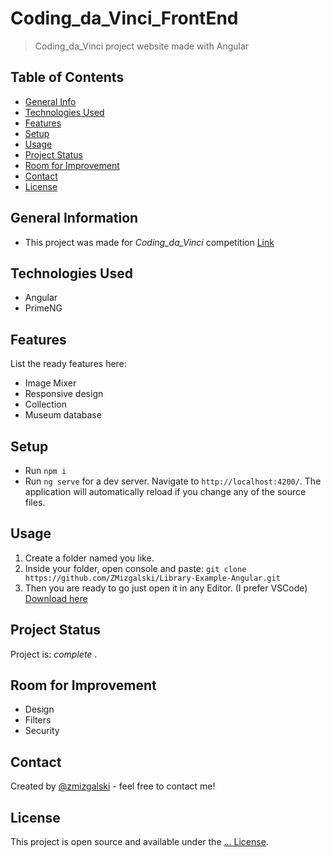 # Coding_da_Vinci_FrontEnd
> Coding_da_Vinci project website made with Angular

## Table of Contents
* [General Info](#general-information)
* [Technologies Used](#technologies-used)
* [Features](#features)
* [Setup](#setup)
* [Usage](#usage)
* [Project Status](#project-status)
* [Room for Improvement](#room-for-improvement)
* [Contact](#contact)
* [License](#license)

## General Information
- This project was made for _Coding_da_Vinci_ competition [Link](https://codingdavinci.de/)

## Technologies Used
- Angular
- PrimeNG

## Features
List the ready features here:
- Image Mixer 
- Responsive design
- Collection
- Museum database

## Setup
- Run `npm i`
- Run `ng serve` for a dev server. Navigate to `http://localhost:4200/`. The application will automatically reload if you change any of the source files.

## Usage
1. Create a folder named you like.
2. Inside your folder, open console and paste: `git clone https://github.com/ZMizgalski/Library-Example-Angular.git`
3. Then you are ready to go just open it in any Editor. (I prefer VSCode) [Download here](https://code.visualstudio.com/)

## Project Status
Project is:  _complete_ .

## Room for Improvement
- Design
- Filters
- Security

## Contact
Created by [@zmizgalski](https://zmizgalski.github.io/) - feel free to contact me!

## License
This project is open source and available under the [... License](https://github.com/ZMizgalski/Library-Example-Angular/blob/master/LICENSE).
